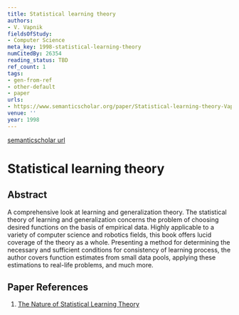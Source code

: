 ```yaml
---
title: Statistical learning theory
authors:
- V. Vapnik
fieldsOfStudy:
- Computer Science
meta_key: 1998-statistical-learning-theory
numCitedBy: 26354
reading_status: TBD
ref_count: 1
tags:
- gen-from-ref
- other-default
- paper
urls:
- https://www.semanticscholar.org/paper/Statistical-learning-theory-Vapnik/385197d4c02593e2823c71e4f90a0993b703620e?sort=total-citations
venue: ''
year: 1998
---
```


[semanticscholar url](https://www.semanticscholar.org/paper/Statistical-learning-theory-Vapnik/385197d4c02593e2823c71e4f90a0993b703620e?sort=total-citations)

# Statistical learning theory

## Abstract

A comprehensive look at learning and generalization theory. The statistical theory of learning and generalization concerns the problem of choosing desired functions on the basis of empirical data. Highly applicable to a variety of computer science and robotics fields, this book offers lucid coverage of the theory as a whole. Presenting a method for determining the necessary and sufficient conditions for consistency of learning process, the author covers function estimates from small data pools, applying these estimations to real-life problems, and much more.

## Paper References

1. [The Nature of Statistical Learning Theory](2000-the-nature-of-statistical-learning-theory)

